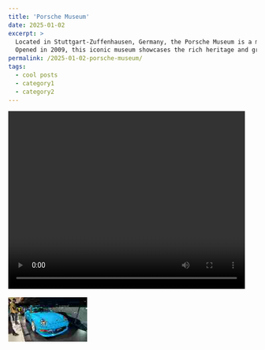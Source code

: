 ```yaml
---
title: 'Porsche Museum'
date: 2025-01-02
excerpt: >
  Located in Stuttgart-Zuffenhausen, Germany, the Porsche Museum is a must-visit destination for car enthusiasts and history buffs alike.
  Opened in 2009, this iconic museum showcases the rich heritage and groundbreaking innovations of one of the world’s most renowned automobile manufacturers.
permalink: /2025-01-02-porsche-museum/
tags:
  - cool posts
  - category1
  - category2
---
```


<p>
  <video width="480" height="360" controls>
    <source src="/assets/images/Porsche Museum.mp4" type="video/mp4">
    Your browser does not support the video tag.
  </video>
</p>

<img src='/images/porsche museum.png'>
